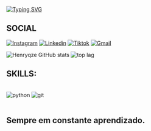 [![Typing SVG](https://readme-typing-svg.demolab.com?font=Fira+Code&pause=1000&color=F70000&random=false&width=435&lines=Ol%C3%A1%2C+eu+sou+o+Pedro+Henryque+%F0%9F%90%BA;Almejo+ser+um+programador+FULL+STACK;Estudo+Gest%C3%A3o+de+T.I)](https://git.io/typing-svg)

## SOCIAL
[![Instagram](https://img.shields.io/badge/Instagram-E4405F?style=for-the-badge&logo=instagram&logoColor=white)](https://www.instagram.com/henryque_pd/)
[![Linkedin](https://img.shields.io/badge/LinkedIn-0077B5?style=for-the-badge&logo=linkedin&logoColor=white
)](https://www.linkedin.com/in/pedro-henryque-a04638296/)
[![Tiktok](https://img.shields.io/badge/TikTok-000000?style=for-the-badge&logo=tiktok&logoColor=white
)](https://www.tiktok.com/@henryqze)
[![Gmail](https://img.shields.io/badge/Gmail-D14836?style=for-the-badge&logo=gmail&logoColor=white
)](pedrometa9@gmail.com)


![Henryqze GitHub stats](https://github-readme-stats.vercel.app/api?username=Henryqze&show_icons=true&theme=tokyonight)
![top lag](https://github-readme-stats.vercel.app/api/top-langs/?username=Henryqze&layout=compact)

## SKILLS:
<div style="display: inline_block"><br/>
    <img alig="center" alt="python" src="https://img.shields.io/badge/Python-3776AB?style=for-the-badge&logo=python&logoColor=white"/>
    <img alig="center" alt="git" src="https://img.shields.io/badge/GIT-E44C30?style=for-the-badge&logo=git&logoColor=white"/>
</div></br>

## Sempre em constante aprendizado.
